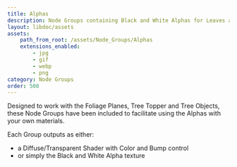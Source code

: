 ```yaml
---
title: Alphas
description: Node Groups containing Black and White Alphas for Leaves and Trees.
layout: libdoc/assets
assets:
    path_from_root: /assets/Node_Groups/Alphas
    extensions_enabled:
        - jpg
        - gif
        - webp
        - png
category: Node Groups
order: 500
---
```

Designed to work with the Foliage Planes, Tree Topper and Tree Objects, these Node Groups have been included to facilitate using the Alphas with your own materials.

Each Group outputs as either:
- a Diffuse/Transparent Shader with Color and Bump control
- or simply the Black and White Alpha texture


